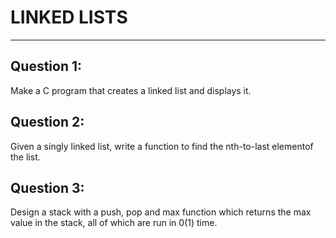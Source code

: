 # LINKED LISTS
---

## **Question 1**:
Make a C program that creates a linked list and displays it.

## **Question 2**:
Given a singly linked list, write a function to find the nth-to-last elementof the list.

## **Question 3**:
Design a stack with a push, pop and max function which returns the max value in the stack, all of which are run in 0(1) time.

